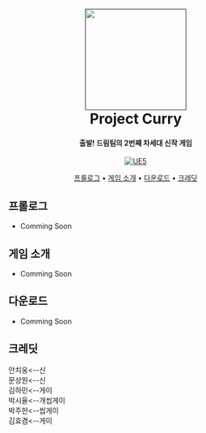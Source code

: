 
<h1 align="center">
  <br>
  <a href=""><img src="" alt="" width="200"></a>
  <br>
Project Curry
  <br>
</h1>

<h4 align="center">출발! 드림팀의 2번째 차세대 신작 게임</h4>

<p align="center">
  <a href="https://www.unrealengine.com/">
    <img src="https://img.shields.io/static/v1?message=Unreal Engine 5&color=000000&logo=unrealengine&logoColor=white&label="
         alt="UE5">
  </a>

<p align="center">
  <a href="#프롤로그">프롤로그</a> •
  <a href="#게임-소개">게임 소개</a> •
  <a href="#다운로드">다운로드</a> •
  <a href="#크레딧">크레딧</a>
</p>


## 프롤로그

* Comming Soon

## 게임 소개

* Comming Soon


## 다운로드

* Comming Soon


## 크레딧

안치웅<--신<br>
문상원<--신<br>
김하민<--게이<br>
박시율<--개씹게이<br>
박주헌<--씹게이<br>
김효겸<--게이
